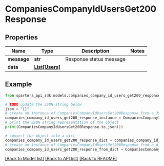 # CompaniesCompanyIdUsersGet200Response


## Properties

Name | Type | Description | Notes
------------ | ------------- | ------------- | -------------
**message** | **str** | Response status message | 
**data** | [**List[Users]**](Users.md) |  | 

## Example

```python
from spartera_api_sdk.models.companies_company_id_users_get200_response import CompaniesCompanyIdUsersGet200Response

# TODO update the JSON string below
json = "{}"
# create an instance of CompaniesCompanyIdUsersGet200Response from a JSON string
companies_company_id_users_get200_response_instance = CompaniesCompanyIdUsersGet200Response.from_json(json)
# print the JSON string representation of the object
print(CompaniesCompanyIdUsersGet200Response.to_json())

# convert the object into a dict
companies_company_id_users_get200_response_dict = companies_company_id_users_get200_response_instance.to_dict()
# create an instance of CompaniesCompanyIdUsersGet200Response from a dict
companies_company_id_users_get200_response_from_dict = CompaniesCompanyIdUsersGet200Response.from_dict(companies_company_id_users_get200_response_dict)
```
[[Back to Model list]](../README.md#documentation-for-models) [[Back to API list]](../README.md#documentation-for-api-endpoints) [[Back to README]](../README.md)


